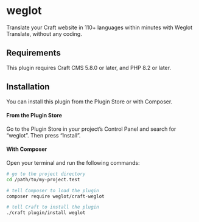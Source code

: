 # weglot

Translate your Craft website in 110+ languages within minutes with Weglot Translate, without any coding.

## Requirements

This plugin requires Craft CMS 5.8.0 or later, and PHP 8.2 or later.

## Installation

You can install this plugin from the Plugin Store or with Composer.

#### From the Plugin Store

Go to the Plugin Store in your project’s Control Panel and search for “weglot”. Then press “Install”.

#### With Composer

Open your terminal and run the following commands:

```bash
# go to the project directory
cd /path/to/my-project.test

# tell Composer to load the plugin
composer require weglot/craft-weglot

# tell Craft to install the plugin
./craft plugin/install weglot
```
